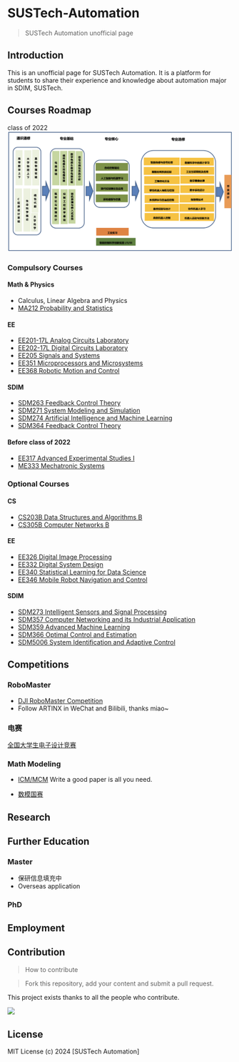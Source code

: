 # SUSTech-Automation

> SUSTech Automation unofficial page

## Introduction

This is an unofficial page for SUSTech Automation. It is a platform for students to share their experience and knowledge about automation major in SDIM, SUSTech.

## Courses Roadmap
class of 2022 
![roadmap](img/roadmap.png)

### Compulsory Courses
#### Math & Physics
- Calculus, Linear Algebra and Physics
- [MA212 Probability and Statistics](courses/MA212.md)

#### EE
- [EE201-17L Analog Circuits Laboratory](courses/EE201-17L.md)
- [EE202-17L Digital Circuits Laboratory](courses/EE202-17L.md)
- [EE205 Signals and Systems](courses/EE205.md)
- [EE351 Microprocessors and Microsystems](courses/EE351.md)
- [EE368 Robotic Motion and Control](courses/EE368.md)

#### SDIM
- [SDM263 Feedback Control Theory](courses/SDM263.md)
- [SDM271 System Modeling and Simulation](courses/SDM271.md)
- [SDM274 Artificial Intelligence and Machine Learning](courses/SDM274.md)
- [SDM364 Feedback Control Theory](courses/SDM364.md)


#### Before class of 2022
- [EE317 Advanced Experimental Studies I](courses/EE317.md)
- [ME333 Mechatronic Systems](courses/ME333.md)

### Optional Courses
#### CS
- [CS203B Data Structures and Algorithms B](courses/CS203B.md)
- [CS305B Computer Networks B](courses/CS305B.md)

#### EE
- [EE326 Digital Image Processing](courses/EE326.md)
- [EE332 Digital System Design](courses/EE332.md)
- [EE340 Statistical Learning for Data Science](courses/EE340.md)
- [EE346 Mobile Robot Navigation and Control](courses/EE346.md)

#### SDIM
- [SDM273 Intelligent Sensors and Signal Processing](courses/SDM273.md)
- [SDM357 Computer Networking and its Industrial Application](courses/SDM357.md)
- [SDM359 Advanced Machine Learning](courses/SDM359.md)
- [SDM366 Optimal Control and Estimation](courses/SDM366.md)
- [SDM5006 System Identification and Adaptive Control](courses/SDM5006.md)

## Competitions
### RoboMaster
- [DJI RoboMaster Competition](https://www.robomaster.com)
- Follow ARTINX in WeChat and Bilibili, thanks miao~

### 电赛
[全国大学生电子设计竞赛](competitions/nuedc.md)

### Math Modeling
- [ICM/MCM](competitions/comap.md)
Write a good paper is all you need.

- [数模国赛](competitions/cumcm.md)

## Research

## Further Education
### Master
- 保研信息填充中
- Overseas application

### PhD

## Employment

## Contribution
> How to contribute

> Fork this repository, add your content and submit a pull request.

This project exists thanks to all the people who contribute. 

<a href="https://github.com/squarezhong/SUSTech-Automation/graphs/contributors">
  <img src="https://contrib.rocks/image?repo=squarezhong/SUSTech-Automation" />
</a>


## License
MIT License (c) 2024 [SUSTech Automation]